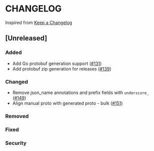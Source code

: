 # CHANGELOG

Inspired from [Keep a Changelog](https://keepachangelog.com/en/1.0.0/)

## [Unreleased]
### Added
- Add Go protobuf generation support ([#131](https://github.com/opensearch-project/opensearch-protobufs/pull/131))
- Add protobuf zip generation for releases ([#139](https://github.com/opensearch-project/opensearch-protobufs/pull/139))

### Changed
- Remove json_name annotations and prefix fields with `underscore_`  ([#149](https://github.com/opensearch-project/opensearch-protobufs/pull/149))
- Align manual proto with generated proto - bulk  ([#151](https://github.com/opensearch-project/opensearch-protobufs/pull/151))

### Removed

### Fixed

### Security

